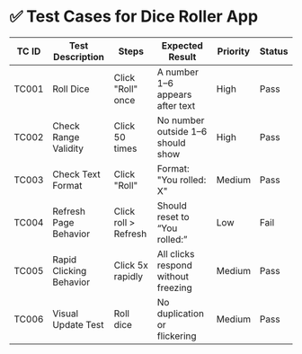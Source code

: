 # ✅ Test Cases for Dice Roller App

| TC ID | Test Description                 | Steps | Expected Result                  | Priority | Status |
|-------|----------------------------------|-------|----------------------------------|----------|--------|
| TC001 | Roll Dice                        | Click "Roll" once | A number 1–6 appears after text | High     | Pass   |
| TC002 | Check Range Validity             | Click 50 times | No number outside 1–6 should show | High | Pass |
| TC003 | Check Text Format                | Click "Roll" | Format: "You rolled: X" | Medium | Pass |
| TC004 | Refresh Page Behavior            | Click roll > Refresh | Should reset to “You rolled:” | Low | Fail |
| TC005 | Rapid Clicking Behavior          | Click 5x rapidly | All clicks respond without freezing | Medium | Pass |
| TC006 | Visual Update Test               | Roll dice | No duplication or flickering | Medium | Pass |
